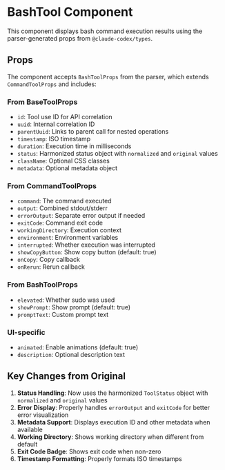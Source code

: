 # BashTool Component

This component displays bash command execution results using the parser-generated props from `@claude-codex/types`.

## Props

The component accepts `BashToolProps` from the parser, which extends `CommandToolProps` and includes:

### From BaseToolProps
- `id`: Tool use ID for API correlation
- `uuid`: Internal correlation ID
- `parentUuid`: Links to parent call for nested operations
- `timestamp`: ISO timestamp
- `duration`: Execution time in milliseconds
- `status`: Harmonized status object with `normalized` and `original` values
- `className`: Optional CSS classes
- `metadata`: Optional metadata object

### From CommandToolProps
- `command`: The command executed
- `output`: Combined stdout/stderr
- `errorOutput`: Separate error output if needed
- `exitCode`: Command exit code
- `workingDirectory`: Execution context
- `environment`: Environment variables
- `interrupted`: Whether execution was interrupted
- `showCopyButton`: Show copy button (default: true)
- `onCopy`: Copy callback
- `onRerun`: Rerun callback

### From BashToolProps
- `elevated`: Whether sudo was used
- `showPrompt`: Show prompt (default: true)
- `promptText`: Custom prompt text

### UI-specific
- `animated`: Enable animations (default: true)
- `description`: Optional description text

## Key Changes from Original

1. **Status Handling**: Now uses the harmonized `ToolStatus` object with `normalized` and `original` values
2. **Error Display**: Properly handles `errorOutput` and `exitCode` for better error visualization
3. **Metadata Support**: Displays execution ID and other metadata when available
4. **Working Directory**: Shows working directory when different from default
5. **Exit Code Badge**: Shows exit code when non-zero
6. **Timestamp Formatting**: Properly formats ISO timestamps